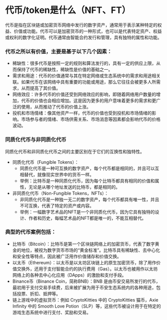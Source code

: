 # 代币/token是什么（NFT、FT）

代币是指在区块链或加密货币网络中发行的数字资产，通常用于表示某种特定的权益、价值或功能。代币可以是加密货币的一种形式，也可以是代表特定资产、权益或权利的数字化证明。代币通常由智能合约发行和管理，具有独特的属性和功能。

### 代币之所以有价值，主要是基于以下几个因素：

- 稀缺性：很多代币是按照一定的规则和算法发行的，具有一定的供应上限，从而保持了代币的稀缺性，稀缺性是价值的基础之一。
- 需求和用途：代币的价值通常与其在特定网络或生态系统中的需求和用途相关联。如果代币在该网络中具有重要的功能或用途，那么它往往会被更多人所需求，从而提高了其价值。
- 网络效应：许多代币的价值还受到网络效应的影响，即随着网络用户数量的增加，代币的价值也会相应增加。这是因为更多的用户意味着更多的需求和更广泛的使用，从而推动了代币的价值上涨。
- 投机和市场情绪：像其他资产一样，代币的价值也受到投机和市场情绪的影响。市场参与者的情绪、市场供需关系、市场消息等因素都会影响代币的价格波动。

### **同质化代币与非同质化代币**

同质化代币和非同质化代币之间的主要区别在于它们的互换性和独特性。

- 同质化代币（Fungible Tokens）：
	- 同质化代币是一种可互换的数字资产，每个代币都是相同的，并且可以互相替代，就像现实世界中的货币一样。
	- 举例：比特币是一种同质化代币，因为每个比特币都具有相同的价值和属性，无论是从哪个地址发送的比特币，都是相同的。
- 非同质化代币（Non-Fungible Tokens，NFTs）：
	- 非同质化代币是一种独一无二的数字资产，每个代币都具有唯一性，并且不可互换，代表了特定的资产或内容。
	- 举例：一幅数字艺术品的NFT是一个非同质化代币，因为它具有独特的设计、作者和历史，每幅艺术品的NFT都是唯一的，不能互相替代。

### 典型的代币案例包括：

- 比特币（Bitcoin）：比特币是第一个区块链网络上的加密货币，代表了数字黄金的地位，被视为数字货币市场的“黄金标准”。比特币具有稀缺性、去中心化和安全性等特点，因此被广泛用作价值储存和价值交换。
- 以太币（Ethereum）：以太币是以太坊区块链上的原生加密货币，除了用作价值交换外，还用于支付智能合约的执行费用（Gas）。以太币也被用作以太坊网络上的各种去中心化应用（DApps）的激励和支付手段。
- Binance币（Binance Coin，简称BNB）：BNB 是由币安交易所发行的代币，最初用于支付交易手续费，后来被扩展为用于币安生态系统内的各种用途，包括投票、折扣、抵押等。
- 链上游戏中的虚拟货币：例如 CryptoKitties 中的 CryptoKitties 猫币，Axie Infinity 中的 Smooth Love Potion（SLP）等，这些代币被设计用于在特定的游戏生态系统中进行支付、奖励和交易。

